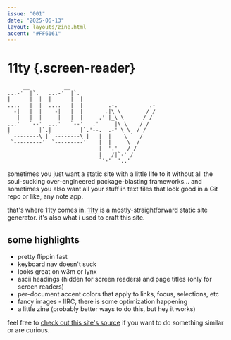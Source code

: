 ```yaml
---
issue: "001"
date: "2025-06-13"
layout: layouts/zine.html
accent: "#FF6161"
---
```


# 11ty {.screen-reader}

```ascii {aria-hidden="true"}
     __           __                            
...-'  |`.   ...-'  |`.                         
|      |  |  |      |  |                        
....   |  |  ....   |  |        .-.          .- 
  -|   |  |    -|   |  |       .|\ \        / / 
   |   |  |     |   |  |     .' |_\ \      / /  
...'   `--'  ...'   `--'   .'     |\ \    / /   
|         |`.|         |`.'--.  .-' \ \  / /    
` --------\ |` --------\ |   |  |    \ `  /     
 `---------'  `---------'    |  |     \  /      
                             |  '.'   / /       
                             |   /|`-' /        
                             `'-'  '..'         
```

sometimes you just want a static site with a little life to it without all the soul-sucking over-engineered package-blasting frameworks... and sometimes you also want all your stuff in text files that look good in a Git repo or like, any note app.

that's where 11ty comes in. [11ty](https://www.11ty.dev/) is a mostly-straightforward static site generator. it's also what i used to craft this site.

## some highlights

* pretty flippin fast
* keyboard nav doesn't suck
* looks great on w3m or lynx
* ascii headings (hidden for screen readers) and page titles (only for screen readers)
* per-document accent colors that apply to links, focus, selections, etc
* fancy images - IIRC, there is some optimization happening
* a little zine (probably better ways to do this, but hey it works)

feel free to [check out this site's source](https://github.com/heckseven/heckseven.com) if you want to do something similar or are curious.
